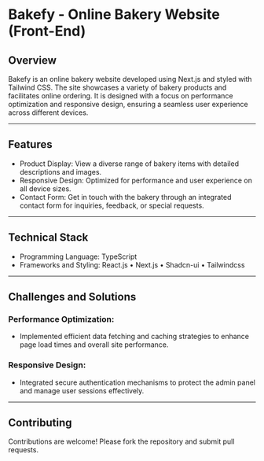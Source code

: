 ﻿# Bakefy - Online Bakery Website (Front-End)
## Overview
Bakefy is an online bakery website developed using Next.js and styled with Tailwind CSS. The site showcases a variety of bakery products and facilitates online ordering. It is designed with a focus on performance optimization and responsive design, ensuring a seamless user experience across different devices.

<hr />

## Features
- Product Display: View a diverse range of bakery items with detailed descriptions and images.
- Responsive Design: Optimized for performance and user experience on all device sizes.
- Contact Form: Get in touch with the bakery through an integrated contact form for inquiries, feedback, or special requests.

<hr />

## Technical Stack
- Programming Language: TypeScript
- Frameworks and Styling: React.js • Next.js • Shadcn-ui • Tailwindcss

<hr />

## Challenges and Solutions
### Performance Optimization:
- Implemented efficient data fetching and caching strategies to enhance page load times and overall site performance.
### Responsive Design:
- Integrated secure authentication mechanisms to protect the admin panel and manage user sessions effectively.

<hr />

## Contributing
Contributions are welcome! Please fork the repository and submit pull requests.
